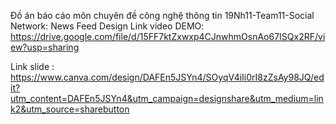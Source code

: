 Đồ án báo cáo môn chuyên đề công nghệ thông tin 19Nh11-Team11-Social Network: News Feed Design
Link video DEMO: https://drive.google.com/file/d/15FF7ktZxwxp4CJnwhmOsnAo67ISQx2RF/view?usp=sharing

Link slide : https://www.canva.com/design/DAFEn5JSYn4/SOyqV4iIi0rI8zZsAy98JQ/edit?utm_content=DAFEn5JSYn4&utm_campaign=designshare&utm_medium=link2&utm_source=sharebutton
